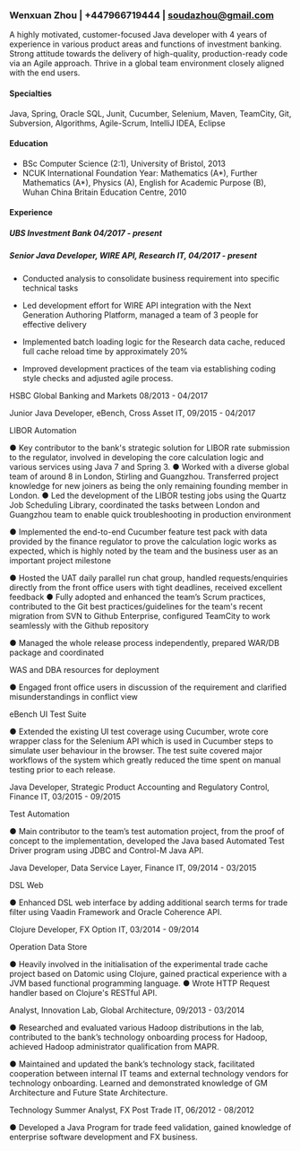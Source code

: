 ### Wenxuan Zhou | +447966719444 | soudazhou@gmail.com
A highly motivated, customer-focused Java developer with 4 years of experience in various product areas and functions of investment banking. Strong attitude towards the delivery of high-quality, production-ready code via an Agile approach. Thrive in a global team environment closely aligned with the end users.

#### Specialties
Java, Spring, Oracle SQL, Junit, Cucumber, Selenium, Maven, TeamCity, Git, Subversion, Algorithms, Agile-Scrum, IntelliJ IDEA, Eclipse

#### Education

* BSc Computer Science (2:1), University of Bristol, 2013 
* NCUK International Foundation Year: Mathematics (A*), Further Mathematics (A*), Physics (A), English for Academic Purpose (B), Wuhan China Britain Education Centre, 2010 



#### Experience

##### UBS Investment Bank 04/2017 - present

##### Senior Java Developer, WIRE API, Research IT, 04/2017 - present

* Conducted analysis to consolidate business requirement into specific technical tasks

* Led development effort for WIRE API integration with the Next Generation Authoring Platform, managed a team of 3 people for effective delivery

* Implemented batch loading logic for the Research data cache, reduced full cache reload time by approximately 20%

* Improved development practices of the team via establishing coding style checks and adjusted agile process.


HSBC Global Banking and Markets 08/2013 - 04/2017 

Junior Java Developer, eBench, Cross Asset IT, 09/2015 - 04/2017

LIBOR Automation

● 	Key contributor to the bank's strategic solution for LIBOR rate submission to the regulator, involved in developing the core calculation logic and various services using Java 7 and Spring 3. 
● 	Worked with a diverse global team of around 8 in London, Stirling and Guangzhou. Transferred project knowledge for new joiners as being the only remaining founding member in London. 
● 	Led the development of the LIBOR testing jobs using the Quartz Job Scheduling Library, coordinated the tasks between London and Guangzhou team to enable quick troubleshooting in production environment 

● 	Implemented the end-to-end Cucumber feature test pack with data provided by the finance regulator to prove the calculation logic works as expected, which is highly noted by the team and the business user as an important project milestone 

● 	Hosted the UAT daily parallel run chat group, handled requests/enquiries directly from the front office users with tight deadlines, received excellent feedback 
● 	Fully adopted and enhanced the team’s Scrum practices, contributed to the Git best practices/guidelines for the team's recent migration from SVN to Github Enterprise, configured TeamCity to work seamlessly with the Github repository 

● 	Managed the whole release process independently, prepared WAR/DB package and coordinated 

WAS and DBA resources for deployment

● 	Engaged front office users in discussion of the requirement and clarified misunderstandings in conflict view 

eBench UI Test Suite

● 	Extended the existing UI test coverage using Cucumber, wrote core wrapper class for the Selenium API which is used in Cucumber steps to simulate user behaviour in the browser. The test suite covered major workflows of the system which greatly reduced the time spent on manual testing prior to each release. 

Java Developer, Strategic Product Accounting and Regulatory Control, Finance IT, 03/2015 - 09/2015

Test Automation

● 	Main contributor to the team’s test automation project, from the proof of concept to the implementation, developed the Java based Automated Test Driver program using JDBC and Control-M Java API. 

Java Developer, Data Service Layer, Finance IT, 09/2014 - 03/2015

DSL Web

● 	Enhanced DSL web interface by adding additional search terms for trade filter using Vaadin Framework and Oracle Coherence API. 

Clojure Developer, FX Option IT, 03/2014 - 09/2014

Operation Data Store

● 	Heavily involved in the initialisation of the experimental trade cache project based on Datomic using Clojure, gained practical experience with a JVM based functional programming language. 
● 	Wrote HTTP Request handler based on Clojure's RESTful API. 

Analyst, Innovation Lab, Global Architecture, 09/2013 - 03/2014

● 	Researched and evaluated various Hadoop distributions in the lab, contributed to the bank’s technology onboarding process for Hadoop, achieved Hadoop administrator qualification from MAPR. 

● 	Maintained and updated the bank’s technology stack, facilitated cooperation between internal IT teams and external technology vendors for technology onboarding. Learned and demonstrated knowledge of GM Architecture and Future State Architecture. 

Technology Summer Analyst, FX Post Trade IT, 06/2012 - 08/2012

● 	Developed a Java Program for trade feed validation, gained knowledge of enterprise software development and FX business. 
